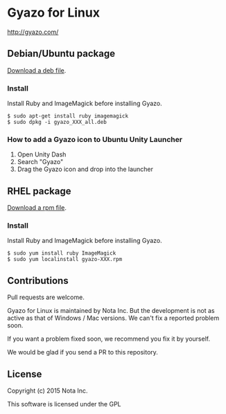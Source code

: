 # Gyazo for Linux

http://gyazo.com/

## Debian/Ubuntu package

[Download a deb file](https://github.com/kambara/Gyazo-for-Linux/downloads).

### Install

Install Ruby and ImageMagick before installing Gyazo.

    $ sudo apt-get install ruby imagemagick
    $ sudo dpkg -i gyazo_XXX_all.deb

### How to add a Gyazo icon to Ubuntu Unity Launcher

1. Open Unity Dash
2. Search "Gyazo"
3. Drag the Gyazo icon and drop into the launcher

## RHEL package

[Download a rpm file](https://drive.google.com/file/d/0ByWo8sSEwB8Qbk9sOFg2UkFFU00/view?usp=sharing).

### Install

Install Ruby and ImageMagick before installing Gyazo.

    $ sudo yum install ruby ImageMagick
    $ sudo yum localinstall gyazo-XXX.rpm

## Contributions
Pull requests are welcome.

Gyazo for Linux is maintained by Nota Inc. But the development is not as active as that of Windows / Mac versions. We can't fix a reported problem soon.

If you want a problem fixed soon, we recommend you fix it by yourself.

We would be glad if you send a PR to this repository.

## License

Copyright (c) 2015 Nota Inc.

This software is licensed under the GPL
